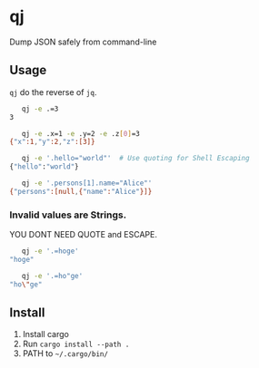 # qj

Dump JSON safely from command-line

## Usage

`qj` do the reverse of `jq`.

```bash
   qj -e .=3
3

   qj -e .x=1 -e .y=2 -e .z[0]=3
{"x":1,"y":2,"z":[3]}

   qj -e '.hello="world"'  # Use quoting for Shell Escaping
{"hello":"world"}

   qj -e '.persons[1].name="Alice"'
{"persons":[null,{"name":"Alice"}]}
```

### Invalid values are Strings.

YOU DONT NEED QUOTE and ESCAPE.

```bash
   qj -e '.=hoge'
"hoge"

   qj -e '.=ho"ge'
"ho\"ge"
```

## Install

1. Install cargo
1. Run `cargo install --path .`
1. PATH to `~/.cargo/bin/`
